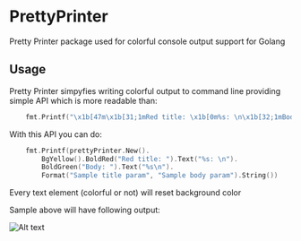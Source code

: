 # PrettyPrinter
Pretty Printer package used for colorful console output support for Golang

## Usage

Pretty Printer simpyfies writing colorful output to command line providing simple API which is more readable than:
```Go
	fmt.Printf("\x1b[47m\x1b[31;1mRed title: \x1b[0m%s: \n\x1b[32;1mBody: \x1b[0m%s\x1b[0m\n", "Sample title param", "Sample body param")
```

With this API you can do:
```Go
	fmt.Printf(prettyPrinter.New().
		BgYellow().BoldRed("Red title: ").Text("%s: \n").
		BoldGreen("Body: ").Text("%s\n").
		Format("Sample title param", "Sample body param").String())
```

Every text element (colorful or not) will reset background color

Sample above will have following output:

![Alt text](https://dl.dropboxusercontent.com/u/4557819/pretty_printer_sample.png "Sample output screenshot")
